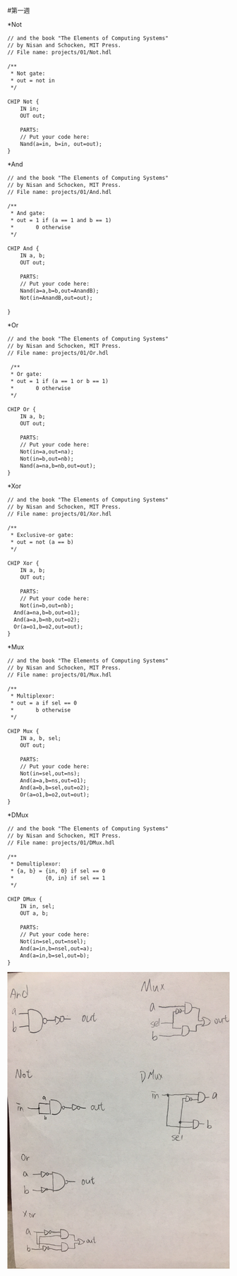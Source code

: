 #第一週

*Not
  ```// This file is part of www.nand2tetris.org
  // and the book "The Elements of Computing Systems"
  // by Nisan and Schocken, MIT Press.
  // File name: projects/01/Not.hdl

  /**
   * Not gate:
   * out = not in
   */

  CHIP Not {
      IN in;
      OUT out;

      PARTS:
      // Put your code here:
      Nand(a=in, b=in, out=out);
  }
```
*And
  ```// This file is part of www.nand2tetris.org
  // and the book "The Elements of Computing Systems"
  // by Nisan and Schocken, MIT Press.
  // File name: projects/01/And.hdl

  /**
   * And gate: 
   * out = 1 if (a == 1 and b == 1)
   *       0 otherwise
   */

  CHIP And {
      IN a, b;
      OUT out;

      PARTS:
      // Put your code here:
      Nand(a=a,b=b,out=AnandB);
      Not(in=AnandB,out=out);

  }
  ```
  
*Or
  ```// This file is part of www.nand2tetris.org
  // and the book "The Elements of Computing Systems"
  // by Nisan and Schocken, MIT Press.
  // File name: projects/01/Or.hdl

   /**
   * Or gate:
   * out = 1 if (a == 1 or b == 1)
   *       0 otherwise
   */

  CHIP Or {
      IN a, b;
      OUT out;

      PARTS:
      // Put your code here:
      Not(in=a,out=na);
      Not(in=b,out=nb);
      Nand(a=na,b=nb,out=out);
  }
  ```
  
*Xor
  ```// This file is part of www.nand2tetris.org
  // and the book "The Elements of Computing Systems"
  // by Nisan and Schocken, MIT Press.
  // File name: projects/01/Xor.hdl

  /**
   * Exclusive-or gate:
   * out = not (a == b)
   */

  CHIP Xor {
      IN a, b;
      OUT out;

      PARTS:
      // Put your code here:
      Not(in=b,out=nb);
    And(a=na,b=b,out=o1);
    And(a=a,b=nb,out=o2);
    Or(a=o1,b=o2,out=out);
  }
  ```
*Mux
  ```// This file is part of www.nand2tetris.org
  // and the book "The Elements of Computing Systems"
  // by Nisan and Schocken, MIT Press.
  // File name: projects/01/Mux.hdl

  /** 
   * Multiplexor:
   * out = a if sel == 0
   *       b otherwise
   */

  CHIP Mux {
      IN a, b, sel;
      OUT out;

      PARTS:
      // Put your code here:
      Not(in=sel,out=ns);
      And(a=a,b=ns,out=o1);
      And(a=b,b=sel,out=o2);
      Or(a=o1,b=o2,out=out);
  }
  ```
*DMux
  ```// This file is part of www.nand2tetris.org
  // and the book "The Elements of Computing Systems"
  // by Nisan and Schocken, MIT Press.
  // File name: projects/01/DMux.hdl

  /**
   * Demultiplexor:
   * {a, b} = {in, 0} if sel == 0
   *          {0, in} if sel == 1
   */

  CHIP DMux {
      IN in, sel;
      OUT a, b;

      PARTS:
      // Put your code here:
      Not(in=sel,out=nsel);
      And(a=in,b=nsel,out=a);
      And(a=in,b=sel,out=b);
  }
  ```
![](https://github.com/qweasd049564/co109a/blob/master/homework/IMG_0194.JPG)
